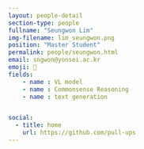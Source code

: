```yaml
---
layout: people-detail
section-type: people
fullname: "Seungwon Lim"
img-filename: lim_seungwon.png
position: "Master Student"
permalink: people/seungwon.html
email: sngwon@yonsei.ac.kr
emoji: 🤗
fields:
    - name : VL model
    - name : Commonsense Reasoning
    - name : text generation


social:
  - title: home
    url: https://github.com/pull-ups
---
```

